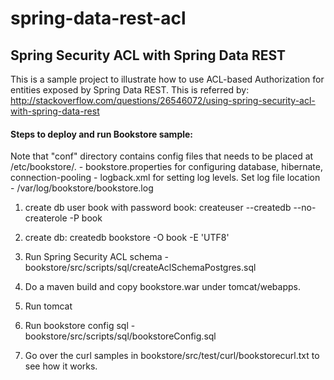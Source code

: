 spring-data-rest-acl
====================

## Spring Security ACL with Spring Data REST

This is a sample project to illustrate how to use ACL-based Authorization for entities exposed by Spring Data REST.
This is referred by:
http://stackoverflow.com/questions/26546072/using-spring-security-acl-with-spring-data-rest

#### Steps to deploy and run Bookstore sample:

Note that "conf" directory contains config files that needs to be placed at /etc/bookstore/.
	- bookstore.properties for configuring database, hibernate, connection-pooling
	- logback.xml for setting log levels. Set log file location - /var/log/bookstore/bookstore.log

1. create db user book with password book:
	createuser --createdb --no-createrole -P book

2. create db:
	createdb bookstore -O book -E 'UTF8'

3. Run Spring Security ACL schema -  bookstore/src/scripts/sql/createAclSchemaPostgres.sql

4. Do a maven build and copy bookstore.war under tomcat/webapps.

5. Run tomcat

6. Run bookstore config sql - bookstore/src/scripts/sql/bookstoreConfig.sql

7. Go over the curl samples in bookstore/src/test/curl/bookstorecurl.txt to see how it works.



